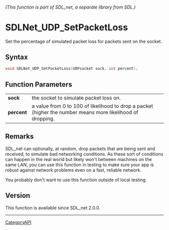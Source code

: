 ###### (This function is part of SDL_net, a separate library from SDL.)
# SDLNet_UDP_SetPacketLoss

Set the percentage of simulated packet loss for packets sent on the socket.

## Syntax

```c
void SDLNet_UDP_SetPacketLoss(UDPsocket sock, int percent);

```

## Function Parameters

|                 |                                                                                                            |
| --------------- | ---------------------------------------------------------------------------------------------------------- |
| **sock**        | the socket to simulate packet loss on.                                                                     |
| **percent**     | a value from 0 to 100 of likelihood to drop a packet (higher the number means more likelihood of dropping. |

## Remarks

SDL_net can optionally, at random, drop packets that are being sent and
received, to simulate bad networking conditions. As these sort of
conditions can happen in the real world but likely won't between machines
on the same LAN, you can use this function in testing to make sure your app
is robust against network problems even on a fast, reliable network.

You probably don't want to use this function outside of local testing.

## Version

This function is available since SDL_net 2.0.0.

----
[CategoryAPI](CategoryAPI)

